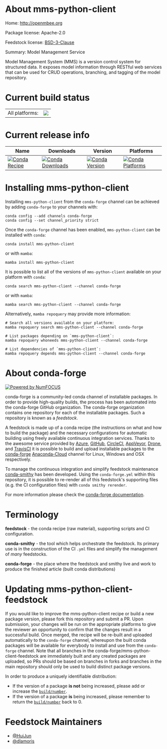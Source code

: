 About mms-python-client
=======================

Home: http://openmbee.org

Package license: Apache-2.0

Feedstock license: [BSD-3-Clause](https://github.com/conda-forge/mms-python-client-feedstock/blob/main/LICENSE.txt)

Summary: Model Management Service

Model Management System (MMS) is a version control system for structured data. It exposes model information through RESTful web services that can be used for CRUD operations, branching, and tagging of the model repository.

Current build status
====================


<table><tr><td>All platforms:</td>
    <td>
      <a href="https://dev.azure.com/conda-forge/feedstock-builds/_build/latest?definitionId=6274&branchName=main">
        <img src="https://dev.azure.com/conda-forge/feedstock-builds/_apis/build/status/mms-python-client-feedstock?branchName=main">
      </a>
    </td>
  </tr>
</table>

Current release info
====================

| Name | Downloads | Version | Platforms |
| --- | --- | --- | --- |
| [![Conda Recipe](https://img.shields.io/badge/recipe-mms--python--client-green.svg)](https://anaconda.org/conda-forge/mms-python-client) | [![Conda Downloads](https://img.shields.io/conda/dn/conda-forge/mms-python-client.svg)](https://anaconda.org/conda-forge/mms-python-client) | [![Conda Version](https://img.shields.io/conda/vn/conda-forge/mms-python-client.svg)](https://anaconda.org/conda-forge/mms-python-client) | [![Conda Platforms](https://img.shields.io/conda/pn/conda-forge/mms-python-client.svg)](https://anaconda.org/conda-forge/mms-python-client) |

Installing mms-python-client
============================

Installing `mms-python-client` from the `conda-forge` channel can be achieved by adding `conda-forge` to your channels with:

```
conda config --add channels conda-forge
conda config --set channel_priority strict
```

Once the `conda-forge` channel has been enabled, `mms-python-client` can be installed with `conda`:

```
conda install mms-python-client
```

or with `mamba`:

```
mamba install mms-python-client
```

It is possible to list all of the versions of `mms-python-client` available on your platform with `conda`:

```
conda search mms-python-client --channel conda-forge
```

or with `mamba`:

```
mamba search mms-python-client --channel conda-forge
```

Alternatively, `mamba repoquery` may provide more information:

```
# Search all versions available on your platform:
mamba repoquery search mms-python-client --channel conda-forge

# List packages depending on `mms-python-client`:
mamba repoquery whoneeds mms-python-client --channel conda-forge

# List dependencies of `mms-python-client`:
mamba repoquery depends mms-python-client --channel conda-forge
```


About conda-forge
=================

[![Powered by
NumFOCUS](https://img.shields.io/badge/powered%20by-NumFOCUS-orange.svg?style=flat&colorA=E1523D&colorB=007D8A)](https://numfocus.org)

conda-forge is a community-led conda channel of installable packages.
In order to provide high-quality builds, the process has been automated into the
conda-forge GitHub organization. The conda-forge organization contains one repository
for each of the installable packages. Such a repository is known as a *feedstock*.

A feedstock is made up of a conda recipe (the instructions on what and how to build
the package) and the necessary configurations for automatic building using freely
available continuous integration services. Thanks to the awesome service provided by
[Azure](https://azure.microsoft.com/en-us/services/devops/), [GitHub](https://github.com/),
[CircleCI](https://circleci.com/), [AppVeyor](https://www.appveyor.com/),
[Drone](https://cloud.drone.io/welcome), and [TravisCI](https://travis-ci.com/)
it is possible to build and upload installable packages to the
[conda-forge](https://anaconda.org/conda-forge) [Anaconda-Cloud](https://anaconda.org/)
channel for Linux, Windows and OSX respectively.

To manage the continuous integration and simplify feedstock maintenance
[conda-smithy](https://github.com/conda-forge/conda-smithy) has been developed.
Using the ``conda-forge.yml`` within this repository, it is possible to re-render all of
this feedstock's supporting files (e.g. the CI configuration files) with ``conda smithy rerender``.

For more information please check the [conda-forge documentation](https://conda-forge.org/docs/).

Terminology
===========

**feedstock** - the conda recipe (raw material), supporting scripts and CI configuration.

**conda-smithy** - the tool which helps orchestrate the feedstock.
                   Its primary use is in the construction of the CI ``.yml`` files
                   and simplify the management of *many* feedstocks.

**conda-forge** - the place where the feedstock and smithy live and work to
                  produce the finished article (built conda distributions)


Updating mms-python-client-feedstock
====================================

If you would like to improve the mms-python-client recipe or build a new
package version, please fork this repository and submit a PR. Upon submission,
your changes will be run on the appropriate platforms to give the reviewer an
opportunity to confirm that the changes result in a successful build. Once
merged, the recipe will be re-built and uploaded automatically to the
`conda-forge` channel, whereupon the built conda packages will be available for
everybody to install and use from the `conda-forge` channel.
Note that all branches in the conda-forge/mms-python-client-feedstock are
immediately built and any created packages are uploaded, so PRs should be based
on branches in forks and branches in the main repository should only be used to
build distinct package versions.

In order to produce a uniquely identifiable distribution:
 * If the version of a package **is not** being increased, please add or increase
   the [``build/number``](https://docs.conda.io/projects/conda-build/en/latest/resources/define-metadata.html#build-number-and-string).
 * If the version of a package **is** being increased, please remember to return
   the [``build/number``](https://docs.conda.io/projects/conda-build/en/latest/resources/define-metadata.html#build-number-and-string)
   back to 0.

Feedstock Maintainers
=====================

* [@HuiJun](https://github.com/HuiJun/)
* [@dlamoris](https://github.com/dlamoris/)

